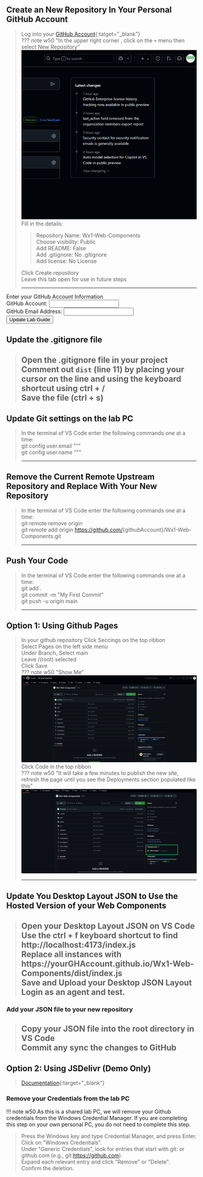 ## Create an New Repository In Your Personal GitHub Account
> Log into your [GitHub Account](https://github.com){:tatget="_blank"}  
> ??? note w50 "In the upper right corner , click on the `+` menu then select New Repository"
    ![](assets/newRepo.gif)
> Fill in the details:  
>> Repository Name: <copy>Wx1-Web-Components</copy>  
>> Choose visibility: Public  
>> Add README: False  
>> Add .gitignore: No .gitignore  
>> Add license: No License  
>
> Click Create repository   
> Leave this tab open for use in future steps  
> 
> ---

<form id="info">
<label for="info">Enter your GitHub Account Information</label><br>
  <label for="gh">GitHub Account:</label>
  <input type="text" id="gh" name="gh"><br>
    <label for="ghEmail">GitHub Email Address:</label>
  <input type="text" id="ghEmail" name="ghEmail"><br>
  <button onclick="setValues()">Update Lab Guide</button>
</form>

## Update the .gitignore file
> Open the .gitignore file in your project  
> Comment out `dist` (line 11) by placing your cursor on the line and using the keyboard shortcut using ctrl + /  
> Save the file (ctrl + s)  
> ---

## Update Git settings on the lab PC
> In the terminal of VS Code enter the following commands one at a time:  
> <copy>git config user.email "<w class="ghEmail"><w/>""</copy>  
> <copy>git config user.name "<w class="gh"><w/>""</copy>
>
> ---


## Remove the Current Remote Upstream Repository and Replace With Your New Repository
> In the terminal of VS Code enter the following commands one at a time:  
> <copy>git remote remove origin</copy>  
> <copy>git remote add origin https://github.com/<w class="gh">{githubAccount}</w>/Wx1-Web-Components.git</copy>  
> 
> ---


## Push Your Code
> In the terminal of VS Code enter the following commands one at a time:  
> <copy>git add .</copy>  
> <copy>git commit -m "My First Commit"</copy>   
> <copy>git push -u origin main</copy>  
>
> ---


## Option 1: Using Github Pages 
> In your github repository Click Seccings on the top ribbon  
> Select Pages on the left side menu  
> Under Branch, Select main  
> Leave /(root) selected  
> Click Save  
> ??? note w50 "Show Me"
    ![](assets/enablePages.gif)
> Click Code in the top ribbon  
> ??? note w50 "It will take a few minutes to publish the new site, refresh the page until you see the Deployments section populated like this"  
    ![alt text](assets/pagesReady.jpg)
>
> ---

## Update You Desktop Layout JSON to Use the Hosted Version of your Web Components
> Open your Desktop Layout JSON on VS Code  
> Use the ctrl + f keyboard shortcut to find <copy>http://localhost:4173/index.js</copy>   
> Replace all instances with <copy>https://<w class="gh">yourGHAccount</w>.github.io/Wx1-Web-Components/dist/index.js</copy>  
> Save and Upload your Desktop JSON Layout  
> Login as an agent and test.  
> ---

### Add your JSON file to your new repository
> Copy your JSON file into the root directory in VS Code  
> Commit any sync the changes to GitHub  
> ---


## Option 2: Using JSDelivr (Demo Only)
> [Documentation](https://www.jsdelivr.com/documentation#id-github){:target="_blank"}  
> 



### Remove your Credentials from the lab PC
!!! note w50
    As this is a shared lab PC, we will remove your Github credentials from the Windows Credential Manager.  If you are completing this step on your own personal PC, you do not need to complete this step.
> Press the Windows key and type Credential Manager, and press Enter.  
> Click on "Windows Credentials".  
> Under "Generic Credentials", look for entries that start with git: or github.com (e.g., git:https://github.com).  
> Expand each relevant entry and click "Remove" or "Delete".  
> Confirm the deletion.  


